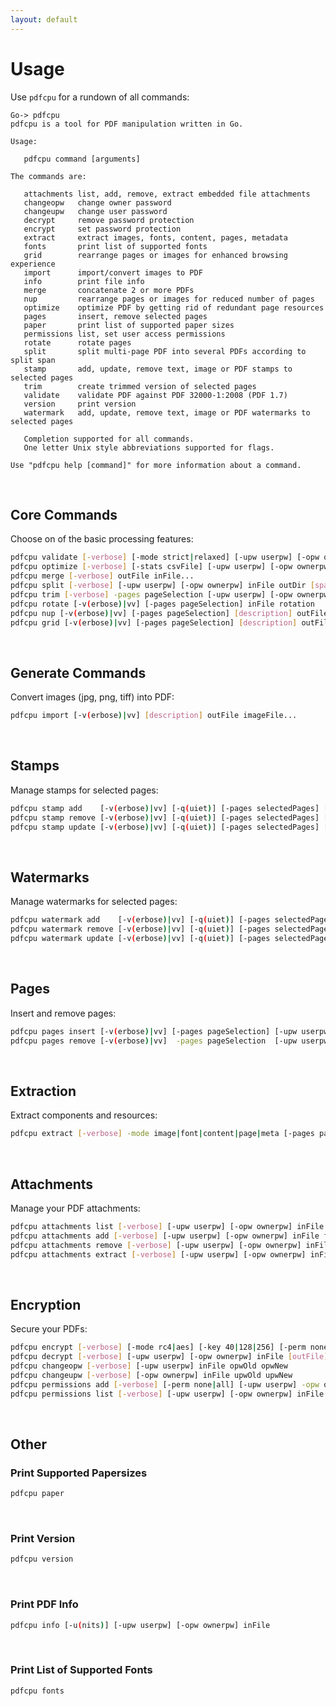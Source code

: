 ```yaml
---
layout: default
---
```


# Usage

Use `pdfcpu` for a rundown of all commands:

```
Go-> pdfcpu
pdfcpu is a tool for PDF manipulation written in Go.

Usage:

   pdfcpu command [arguments]

The commands are:

   attachments list, add, remove, extract embedded file attachments
   changeopw   change owner password
   changeupw   change user password
   decrypt     remove password protection
   encrypt     set password protection
   extract     extract images, fonts, content, pages, metadata
   fonts       print list of supported fonts
   grid        rearrange pages or images for enhanced browsing experience
   import      import/convert images to PDF
   info        print file info
   merge       concatenate 2 or more PDFs
   nup         rearrange pages or images for reduced number of pages
   optimize    optimize PDF by getting rid of redundant page resources
   pages       insert, remove selected pages
   paper       print list of supported paper sizes
   permissions list, set user access permissions
   rotate      rotate pages
   split       split multi-page PDF into several PDFs according to split span
   stamp       add, update, remove text, image or PDF stamps to selected pages
   trim        create trimmed version of selected pages
   validate    validate PDF against PDF 32000-1:2008 (PDF 1.7)
   version     print version
   watermark   add, update, remove text, image or PDF watermarks to selected pages

   Completion supported for all commands.
   One letter Unix style abbreviations supported for flags.

Use "pdfcpu help [command]" for more information about a command.
```

<br>

## Core Commands

Choose on of the basic processing features:
```sh
pdfcpu validate [-verbose] [-mode strict|relaxed] [-upw userpw] [-opw ownerpw] inFile
pdfcpu optimize [-verbose] [-stats csvFile] [-upw userpw] [-opw ownerpw] inFile [outFile]
pdfcpu merge [-verbose] outFile inFile...
pdfcpu split [-verbose] [-upw userpw] [-opw ownerpw] inFile outDir [span]
pdfcpu trim [-verbose] -pages pageSelection [-upw userpw] [-opw ownerpw] inFile outFile
pdfcpu rotate [-v(erbose)|vv] [-pages pageSelection] inFile rotation
pdfcpu nup [-v(erbose)|vv] [-pages pageSelection] [description] outFile n inFile|imageFiles...
pdfcpu grid [-v(erbose)|vv] [-pages pageSelection] [description] outFile m n inFile|imageFiles...
```

<br>

## Generate Commands

Convert images (jpg, png, tiff) into PDF:
```sh
pdfcpu import [-v(erbose)|vv] [description] outFile imageFile...
```

<br>

## Stamps

Manage stamps for selected pages:
```sh
pdfcpu stamp add    [-v(erbose)|vv] [-q(uiet)] [-pages selectedPages] [-upw userpw] [-opw ownerpw] -mode text|image|pdf string|file description inFile [outFile]
pdfcpu stamp remove [-v(erbose)|vv] [-q(uiet)] [-pages selectedPages] [-upw userpw] [-opw ownerpw] inFile [outFile]
pdfcpu stamp update [-v(erbose)|vv] [-q(uiet)] [-pages selectedPages] [-upw userpw] [-opw ownerpw] -mode text|image|pdf string|file description inFile [outFile]
```

<br>

## Watermarks

Manage watermarks for selected pages:
```sh
pdfcpu watermark add    [-v(erbose)|vv] [-q(uiet)] [-pages selectedPages] [-upw userpw] [-opw ownerpw] -mode text|image|pdf string|file description inFile [outFile]
pdfcpu watermark remove [-v(erbose)|vv] [-q(uiet)] [-pages selectedPages] [-upw userpw] [-opw ownerpw] inFile [outFile]
pdfcpu watermark update [-v(erbose)|vv] [-q(uiet)] [-pages selectedPages] [-upw userpw] [-opw ownerpw] -mode text|image|pdf string|file description inFile [outFile]
```

<br>

## Pages

Insert and remove pages:
```sh
pdfcpu pages insert [-v(erbose)|vv] [-pages pageSelection] [-upw userpw] [-opw ownerpw] inFile [outFile]
pdfcpu pages remove [-v(erbose)|vv]  -pages pageSelection  [-upw userpw] [-opw ownerpw] inFile [outFile]
```

<br>

## Extraction

Extract components and resources:
```sh
pdfcpu extract [-verbose] -mode image|font|content|page|meta [-pages pageSelection] [-upw userpw] [-opw ownerpw] inFile outDir
```

<br>

## Attachments

Manage your PDF attachments:
```sh
pdfcpu attachments list [-verbose] [-upw userpw] [-opw ownerpw] inFile
pdfcpu attachments add [-verbose] [-upw userpw] [-opw ownerpw] inFile file...
pdfcpu attachments remove [-verbose] [-upw userpw] [-opw ownerpw] inFile [file...]
pdfcpu attachments extract [-verbose] [-upw userpw] [-opw ownerpw] inFile outDir [file...]
```

<br>

## Encryption

Secure your PDFs:
```sh
pdfcpu encrypt [-verbose] [-mode rc4|aes] [-key 40|128|256] [-perm none|all] [-upw userpw] -opw ownerpw inFile [outFile]
pdfcpu decrypt [-verbose] [-upw userpw] [-opw ownerpw] inFile [outFile]
pdfcpu changeopw [-verbose] [-upw userpw] inFile opwOld opwNew
pdfcpu changeupw [-verbose] [-opw ownerpw] inFile upwOld upwNew
pdfcpu permissions add [-verbose] [-perm none|all] [-upw userpw] -opw ownerpw inFile
pdfcpu permissions list [-verbose] [-upw userpw] [-opw ownerpw] inFile
```

<br>

## Other

### Print Supported Papersizes

```sh
pdfcpu paper
```

<br>

### Print Version

```sh
pdfcpu version
```

<br>

### Print PDF Info

```sh
pdfcpu info [-u(nits)] [-upw userpw] [-opw ownerpw] inFile
```

<br>

### Print List of Supported Fonts

```sh
pdfcpu fonts
```
